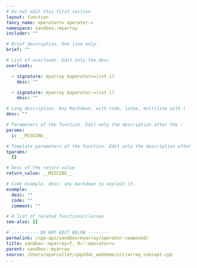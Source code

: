 ```yaml
---
# Do not edit this first section
layout: function
fancy_name: operator+= operator-=
namespace: sandbox::myarray
includer: ""

# Brief description. One line only.
brief: ""

# List of overloads. Edit only the desc
overloads:

  - signature: myarray &operator+=(int i)
    desc: ""

  - signature: myarray &operator-=(int i)
    desc: ""

# Long description. Any Markdown, with code, latex, multiline with |
desc: ""

# Parameters of the function. Edit only the description after the :
params:
  i: __MISSING__

# Template parameters of the function. Edit only the description after the :
tparams:
  {}

# Desc of the return value
return_value: __MISSING__

# Code example. desc: any markdown to explain it.
example:
  desc: ""
  code: ""
  comment: ""

# A list of related functions/classes
see-also: []

# ---------- DO NOT EDIT BELOW --------
permalink: /cpp-api/sandbox/myarray/operator-compound/
title: sandbox::myarray<T, R>::operator+=
parent: sandbox::myarray
source: /Users/oparcollet/cpp2doc_webdemo/src/array_concept.cpp
...
```


